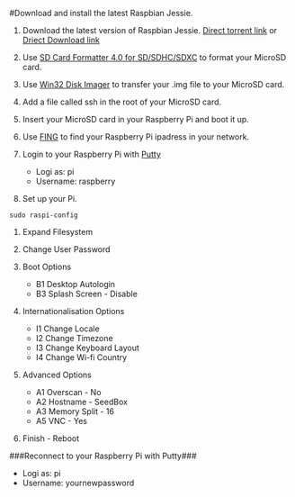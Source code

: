 #Download and install the latest Raspbian Jessie.

1. Download the latest version of Raspbian Jessie. [Direct torrent link](https://downloads.raspberrypi.org/raspbian_latest.torrent) or [Driect Download link](https://downloads.raspberrypi.org/raspbian_latest)

2. Use [SD Card Formatter 4.0 for SD/SDHC/SDXC](https://www.sdcard.org/downloads/formatter_4/index.html) to format your MicroSD card.

3. Use [Win32 Disk Imager](https://sourceforge.net/projects/win32diskimager/) to transfer your .img file to your MicroSD card.

4. Add a file called ssh in the root of your MicroSD card. 

5. Insert your MicroSD card in your Raspberry Pi and boot it up.

6. Use [FING](https://play.google.com/store/apps/details?id=com.overlook.android.fing&hl=en_GB) to find your Raspberry Pi ipadress in your network.

7. Login to your Raspberry Pi with [Putty](http://www.chiark.greenend.org.uk/~sgtatham/putty/download.html)
   * Logi as: pi
   * Username: raspberry

8. Set up your Pi.
~~~
sudo raspi-config
~~~

1. Expand Filesystem

2. Change User Password

3. Boot Options
   * B1 Desktop Autologin
   * B3 Splash Screen - Disable

4. Internationalisation Options
   * I1 Change Locale
   * I2 Change Timezone
   * I3 Change Keyboard Layout
   * I4 Change Wi-fi Country

5. Advanced Options
   * A1 Overscan - No
   * A2 Hostname - SeedBox
   * A3 Memory Split - 16
   * A5 VNC - Yes

6. Finish - Reboot

###Reconnect to your Raspberry Pi with Putty###
   * Logi as: pi
   * Username: yournewpassword
